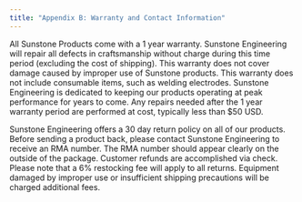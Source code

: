 ```yaml
---
title: "Appendix B: Warranty and Contact Information"
---
```


All Sunstone Products come with a 1 year warranty. Sunstone Engineering
will repair all defects in craftsmanship without charge during this time period
(excluding the cost of shipping). This warranty does not cover damage
caused by improper use of Sunstone products. This warranty does not
include consumable items, such as welding electrodes. Sunstone Engineering
is dedicated to keeping our products operating at peak performance for years
to come. Any repairs needed after the 1 year warranty period are performed
at cost, typically less than $50 USD.

Sunstone Engineering offers a 30 day return policy on all of our products.
Before sending a product back, please contact Sunstone Engineering to
receive an RMA number. The RMA number should appear clearly on the
outside of the package. Customer refunds are accomplished via check.
Please note that a 6% restocking fee will apply to all returns. Equipment
damaged by improper use or insufficient shipping precautions will be charged
additional fees.